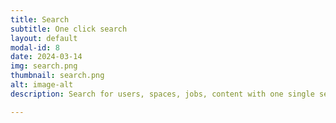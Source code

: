 ```yaml
---
title: Search
subtitle: One click search
layout: default
modal-id: 8
date: 2024-03-14
img: search.png
thumbnail: search.png
alt: image-alt
description: Search for users, spaces, jobs, content with one single search bar

---
```

